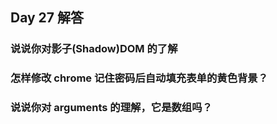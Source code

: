 ## Day 27 解答

### 说说你对影子(Shadow)DOM 的了解

### 怎样修改 chrome 记住密码后自动填充表单的黄色背景？

### 说说你对 arguments 的理解，它是数组吗？
